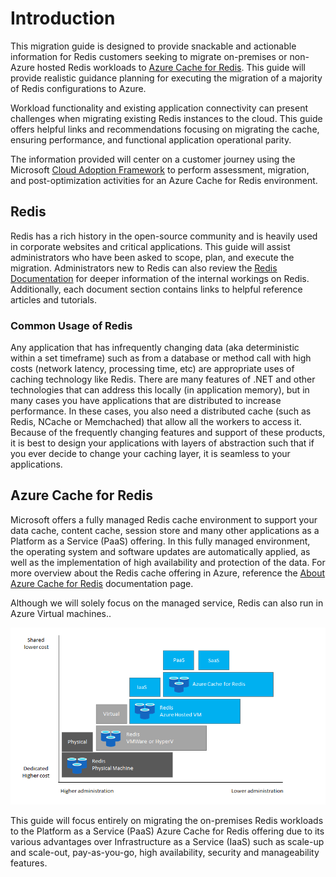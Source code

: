 # Introduction

This migration guide is designed to provide snackable and actionable information for Redis customers seeking to migrate on-premises or non-Azure hosted Redis workloads to [Azure Cache for Redis](https://docs.microsoft.com/en-us/azure/azure-cache-for-redis/cache-overview). This guide will provide realistic guidance planning for executing the migration of a majority of Redis configurations to Azure.

Workload functionality and existing application connectivity can present challenges when migrating existing Redis instances to the cloud. This guide offers helpful links and recommendations focusing on migrating the cache, ensuring performance, and functional application operational parity.

The information provided will center on a customer journey using the Microsoft [Cloud Adoption Framework](https://docs.microsoft.com/en-us/azure/cloud-adoption-framework/get-started/) to perform assessment, migration, and post-optimization activities for an Azure Cache for Redis environment.

## Redis

Redis has a rich history in the open-source community and is heavily used in corporate websites and critical applications. This guide will assist administrators who have been asked to scope, plan, and execute the migration. Administrators new to Redis can also review the [Redis Documentation](https://redis.io/documentation) for deeper information of the internal workings on Redis. Additionally, each document section contains links to helpful reference articles and tutorials.

### Common Usage of Redis

Any application that has infrequently changing data (aka deterministic within a set timeframe) such as from a database or method call with high costs (network latency, processing time, etc) are appropriate uses of caching technology like Redis.  There are many features of .NET and other technologies that can address this locally (in application memory), but in many cases you have applications that are distributed to increase performance.  In these cases, you also need a distributed cache (such as Redis, NCache or Memchached) that allow all the workers to access it. Because of the frequently changing features and support of these products, it is best to design your applications with layers of abstraction such that if you ever decide to change your caching layer, it is seamless  to your applications.

## Azure Cache for Redis

Microsoft offers a fully managed Redis cache environment to support your data cache, content cache, session store and many other applications as a Platform as a Service (PaaS) offering. In this fully managed environment, the operating system and software updates are automatically applied, as well as the implementation of high availability and protection of the data. For more overview about the Redis cache offering in Azure, reference the [About Azure Cache for Redis](https://docs.microsoft.com/en-us/azure/azure-cache-for-redis/cache-overview) documentation page.

Although we will solely focus on the managed service, Redis can also run in Azure Virtual machines..

![Comparison of Redis environments.](./media/comparison.png)

This guide will focus entirely on migrating the on-premises Redis workloads to the Platform as a Service (PaaS) Azure Cache for Redis offering due to its various advantages over Infrastructure as a Service (IaaS) such as scale-up and scale-out, pay-as-you-go, high availability, security and manageability features.
